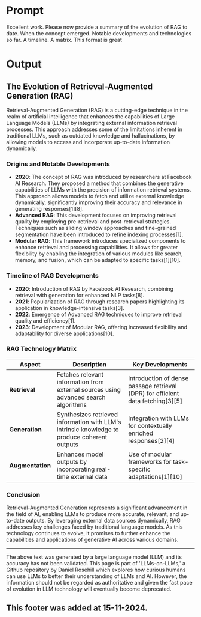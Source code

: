 # Prompt

Excellent work. Please now provide a summary of the evolution of RAG to date. When the concept emerged. Notable developments and technologies so far. A timeline. A matrix. This format is great

# Output

## The Evolution of Retrieval-Augmented Generation (RAG)

Retrieval-Augmented Generation (RAG) is a cutting-edge technique in the realm of artificial intelligence that enhances the capabilities of Large Language Models (LLMs) by integrating external information retrieval processes. This approach addresses some of the limitations inherent in traditional LLMs, such as outdated knowledge and hallucinations, by allowing models to access and incorporate up-to-date information dynamically.

### Origins and Notable Developments

- **2020**: The concept of RAG was introduced by researchers at Facebook AI Research. They proposed a method that combines the generative capabilities of LLMs with the precision of information retrieval systems. This approach allows models to fetch and utilize external knowledge dynamically, significantly improving their accuracy and relevance in generating responses\[1]\[8].
- **Advanced RAG**: This development focuses on improving retrieval quality by employing pre-retrieval and post-retrieval strategies. Techniques such as sliding window approaches and fine-grained segmentation have been introduced to refine indexing processes\[1].
- **Modular RAG**: This framework introduces specialized components to enhance retrieval and processing capabilities. It allows for greater flexibility by enabling the integration of various modules like search, memory, and fusion, which can be adapted to specific tasks\[1]\[10].

### Timeline of RAG Developments

- **2020**: Introduction of RAG by Facebook AI Research, combining retrieval with generation for enhanced NLP tasks\[8].
- **2021**: Popularization of RAG through research papers highlighting its application in knowledge-intensive tasks\[3].
- **2022**: Emergence of Advanced RAG techniques to improve retrieval quality and efficiency\[1].
- **2023**: Development of Modular RAG, offering increased flexibility and adaptability for diverse applications\[10].

### RAG Technology Matrix

| Aspect           | Description                                                                                  | Key Developments                                                                  |
| ---------------- | -------------------------------------------------------------------------------------------- | --------------------------------------------------------------------------------- |
| **Retrieval**    | Fetches relevant information from external sources using advanced search algorithms          | Introduction of dense passage retrieval (DPR) for efficient data fetching\[3]\[5] |
| **Generation**   | Synthesizes retrieved information with LLM's intrinsic knowledge to produce coherent outputs | Integration with LLMs for contextually enriched responses\[2]\[4]                 |
| **Augmentation** | Enhances model outputs by incorporating real-time external data                              | Use of modular frameworks for task-specific adaptations\[1]\[10]                  |

### Conclusion

Retrieval-Augmented Generation represents a significant advancement in the field of AI, enabling LLMs to produce more accurate, relevant, and up-to-date outputs. By leveraging external data sources dynamically, RAG addresses key challenges faced by traditional language models. As this technology continues to evolve, it promises to further enhance the capabilities and applications of generative AI across various domains.

---

The above text was generated by a large language model (LLM) and its accuracy has not been validated. This page is part of 'LLMs-on-LLMs,' a Github repository by Daniel Rosehill which explores how curious humans can use LLMs to better their understanding of LLMs and AI. However, the information should not be regarded as authoritative and given the fast pace of evolution in LLM technology will eventually become deprecated. 

This footer was added at 15-11-2024.
---